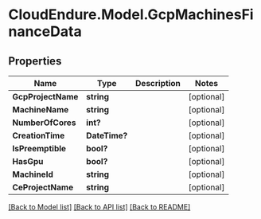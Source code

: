 # CloudEndure.Model.GcpMachinesFinanceData
## Properties

Name | Type | Description | Notes
------------ | ------------- | ------------- | -------------
**GcpProjectName** | **string** |  | [optional] 
**MachineName** | **string** |  | [optional] 
**NumberOfCores** | **int?** |  | [optional] 
**CreationTime** | **DateTime?** |  | [optional] 
**IsPreemptible** | **bool?** |  | [optional] 
**HasGpu** | **bool?** |  | [optional] 
**MachineId** | **string** |  | [optional] 
**CeProjectName** | **string** |  | [optional] 

[[Back to Model list]](../README.md#documentation-for-models) [[Back to API list]](../README.md#documentation-for-api-endpoints) [[Back to README]](../README.md)

